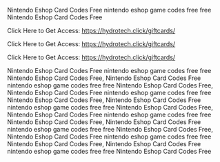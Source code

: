 Nintendo Eshop Card Codes Free nintendo eshop game codes free free Nintendo Eshop Card Codes Free

Click Here to Get Access: https://hydrotech.click/giftcards/

Click Here to Get Access: https://hydrotech.click/giftcards/

Click Here to Get Access: https://hydrotech.click/giftcards/

Nintendo Eshop Card Codes Free nintendo eshop game codes free free Nintendo Eshop Card Codes Free, Nintendo Eshop Card Codes Free nintendo eshop game codes free free Nintendo Eshop Card Codes Free, Nintendo Eshop Card Codes Free nintendo eshop game codes free free Nintendo Eshop Card Codes Free, Nintendo Eshop Card Codes Free nintendo eshop game codes free free Nintendo Eshop Card Codes Free, Nintendo Eshop Card Codes Free nintendo eshop game codes free free Nintendo Eshop Card Codes Free, Nintendo Eshop Card Codes Free nintendo eshop game codes free free Nintendo Eshop Card Codes Free, Nintendo Eshop Card Codes Free nintendo eshop game codes free free Nintendo Eshop Card Codes Free, Nintendo Eshop Card Codes Free nintendo eshop game codes free free Nintendo Eshop Card Codes Free
